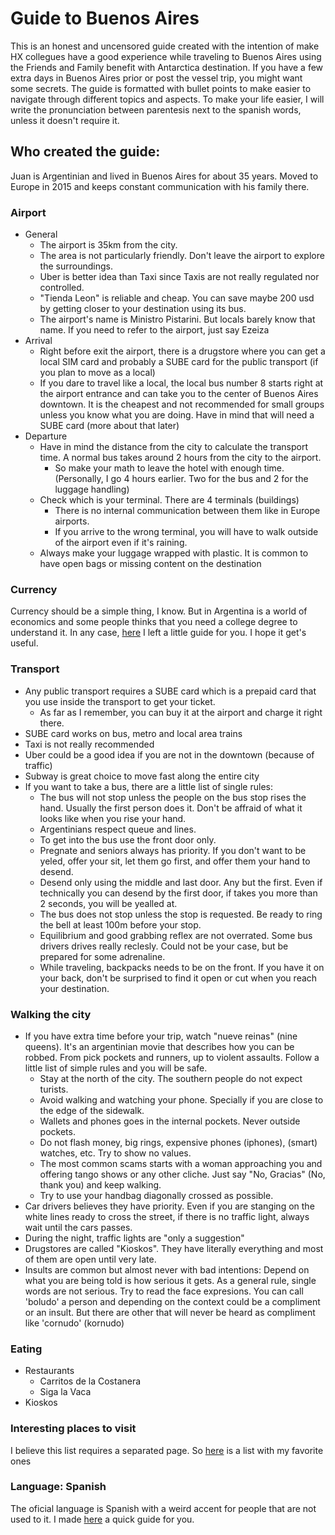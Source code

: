 # Guide to Buenos Aires
This is an honest and uncensored guide created with the intention of make HX collegues have a good experience while traveling to Buenos Aires using the Friends and Family benefit with Antarctica destination. If you have a few extra days in Buenos Aires prior or post the vessel trip, you might want some secrets. The guide is formatted with bullet points to make easier to navigate through different topics and aspects. To make your life easier, I will write the pronunciation between parentesis next to the spanish words, unless it doesn't require it.

## Who created the guide:
Juan is Argentinian and lived in Buenos Aires for about 35 years. Moved to Europe in 2015 and keeps constant communication with his family there.

### Airport
- General
  - The airport is 35km from the city.
  - The area is not particularly friendly. Don't leave the airport to explore the surroundings.
  - Uber is better idea than Taxi since Taxis are not really regulated nor controlled.
  - "Tienda Leon" is reliable and cheap. You can save maybe 200 usd by getting closer to your destination using its bus.
  - The airport's name is Ministro Pistarini. But locals barely know that name. If you need to refer to the airport, just say Ezeiza
- Arrival
  - Right before exit the airport, there is a drugstore where you can get a local SIM card and probably a SUBE card for the public transport (if you plan to move as a local)
  - If you dare to travel like a local, the local bus number 8 starts right at the airport entrance and can take you to the center of Buenos Aires downtown. It is the cheapest and not recommended for small groups unless you know what you are doing. Have in mind that will need a SUBE card (more about that later)
- Departure
  - Have in mind the distance from the city to calculate the transport time. A normal bus takes around 2 hours from the city to the airport.
    - So make your math to leave the hotel with enough time. (Personally, I go 4 hours earlier. Two for the bus and 2 for the luggage handling)
  - Check which is your terminal. There are 4 terminals (buildings)
    - There is no internal communication between them like in Europe airports.
    - If you arrive to the wrong terminal, you will have to walk outside of the airport even if it's raining.
  - Always make your luggage wrapped with plastic. It is common to have open bags or missing content on the destination

### Currency
Currency should be a simple thing, I know. But in Argentina is a world of economics and some people thinks that you need a college degree to understand it. In any case, [here](./currency.md) I left a little guide for you. I hope it get's useful.

### Transport
- Any public transport requires a SUBE card which is a prepaid card that you use inside the transport to get your ticket.
  - As far as I remember, you can buy it at the airport and charge it right there.
- SUBE card works on bus, metro and local area trains
- Taxi is not really recommended
- Uber could be a good idea if you are not in the downtown (because of traffic)
- Subway is great choice to move fast along the entire city
- If you want to take a bus, there are a little list of single rules:
  - The bus will not stop unless the people on the bus stop rises the hand. Usually the first person does it. Don't be affraid of what it looks like when you rise your hand.
  - Argentinians respect queue and lines.
  - To get into the bus use the front door only.
  - Pregnate and seniors always has priority. If you don't want to be yeled, offer your sit, let them go first, and offer them your hand to desend.
  - Desend only using the middle and last door. Any but the first. Even if technically you can desend by the first door, if takes you more than 2 seconds, you will be yealled at.
  - The bus does not stop unless the stop is requested. Be ready to ring the bell at least 100m before your stop.
  - Equilibrium and good grabbing reflex are not overrated. Some bus drivers drives really reclesly. Could not be your case, but be prepared for some adrenaline.
  - While traveling, backpacks needs to be on the front. If you have it on your back, don't be surprised to find it open or cut when you reach your destination.

### Walking the city
- If you have extra time before your trip, watch "nueve reinas" (nine queens). It's an argentinian movie that describes how you can be robbed. From pick pockets and runners, up to violent assaults. Follow a little list of simple rules and you will be safe.
  - Stay at the north of the city. The southern people do not expect turists.
  - Avoid walking and watching your phone. Specially if you are close to the edge of the sidewalk.
  - Wallets and phones goes in the internal pockets. Never outside pockets.
  - Do not flash money, big rings, expensive phones (iphones), (smart) watches, etc. Try to show no values.
  - The most common scams starts with a woman approaching you and offering tango shows or any other cliche. Just say "No, Gracias" (No, thank you) and keep walking.
  - Try to use your handbag diagonally crossed as possible.
- Car drivers believes they have priority. Even if you are stanging on the white lines ready to cross the street, if there is no traffic light, always wait until the cars passes.
- During the night, traffic lights are "only a suggestion"
- Drugstores are called "Kioskos". They have literally everything and most of them are open until very late.
- Insults are common but almost never with bad intentions: Depend on what you are being told is how serious it gets. As a general rule, single words are not serious. Try to read the face expresions. You can call 'boludo' a person and depending on the context could be a compliment or an insult. But there are other that will never be heard as compliment like 'cornudo' (kornudo)

### Eating
- Restaurants
  - Carritos de la Costanera
  - Siga la Vaca
- Kioskos

### Interesting places to visit
I believe this list requires a separated page. So [here](./places_to_visit.md) is a list with my favorite ones

### Language: Spanish
The oficial language is Spanish with a weird accent for people that are not used to it. I made [here](./language.md) a quick guide for you.

